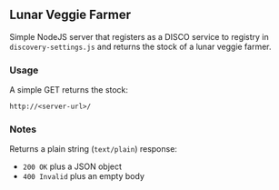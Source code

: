 ## Lunar Veggie Farmer

Simple NodeJS server that registers as a DISCO service to registry in `discovery-settings.js` and returns the stock of a lunar veggie farmer.

### Usage
A simple GET returns the stock:

`http://<server-url>/`


### Notes
Returns a plain string (`text/plain`) response:


* `200 OK` plus a JSON object
* `400 Invalid` plus an empty body

